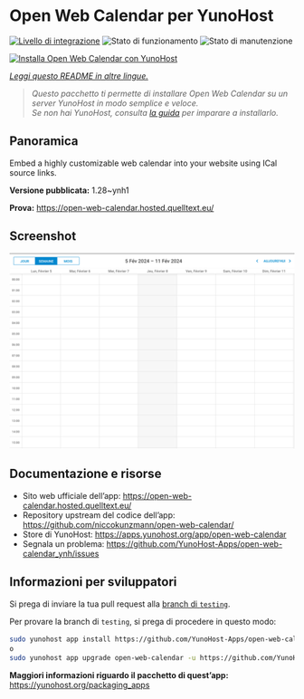 <!--
N.B.: Questo README è stato automaticamente generato da <https://github.com/YunoHost/apps/tree/master/tools/readme_generator>
NON DEVE essere modificato manualmente.
-->

# Open Web Calendar per YunoHost

[![Livello di integrazione](https://dash.yunohost.org/integration/open-web-calendar.svg)](https://dash.yunohost.org/appci/app/open-web-calendar) ![Stato di funzionamento](https://ci-apps.yunohost.org/ci/badges/open-web-calendar.status.svg) ![Stato di manutenzione](https://ci-apps.yunohost.org/ci/badges/open-web-calendar.maintain.svg)

[![Installa Open Web Calendar con YunoHost](https://install-app.yunohost.org/install-with-yunohost.svg)](https://install-app.yunohost.org/?app=open-web-calendar)

*[Leggi questo README in altre lingue.](./ALL_README.md)*

> *Questo pacchetto ti permette di installare Open Web Calendar su un server YunoHost in modo semplice e veloce.*  
> *Se non hai YunoHost, consulta [la guida](https://yunohost.org/install) per imparare a installarlo.*

## Panoramica

Embed a highly customizable web calendar into your website using ICal source links.

**Versione pubblicata:** 1.28~ynh1

**Prova:** <https://open-web-calendar.hosted.quelltext.eu/>

## Screenshot

![Screenshot di Open Web Calendar](./doc/screenshots/screenshot.png)

## Documentazione e risorse

- Sito web ufficiale dell’app: <https://open-web-calendar.hosted.quelltext.eu/>
- Repository upstream del codice dell’app: <https://github.com/niccokunzmann/open-web-calendar/>
- Store di YunoHost: <https://apps.yunohost.org/app/open-web-calendar>
- Segnala un problema: <https://github.com/YunoHost-Apps/open-web-calendar_ynh/issues>

## Informazioni per sviluppatori

Si prega di inviare la tua pull request alla [branch di `testing`](https://github.com/YunoHost-Apps/open-web-calendar_ynh/tree/testing).

Per provare la branch di `testing`, si prega di procedere in questo modo:

```bash
sudo yunohost app install https://github.com/YunoHost-Apps/open-web-calendar_ynh/tree/testing --debug
o
sudo yunohost app upgrade open-web-calendar -u https://github.com/YunoHost-Apps/open-web-calendar_ynh/tree/testing --debug
```

**Maggiori informazioni riguardo il pacchetto di quest’app:** <https://yunohost.org/packaging_apps>
